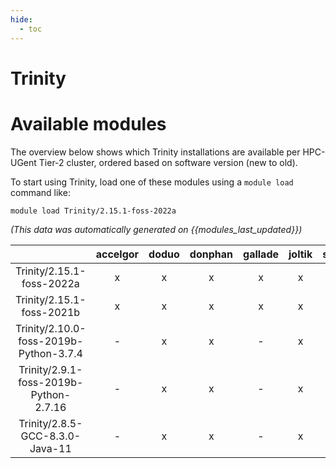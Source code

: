```yaml
---
hide:
  - toc
---
```


Trinity
=======

# Available modules


The overview below shows which Trinity installations are available per HPC-UGent Tier-2 cluster, ordered based on software version (new to old).

To start using Trinity, load one of these modules using a `module load` command like:

```shell
module load Trinity/2.15.1-foss-2022a
```

*(This data was automatically generated on {{modules_last_updated}})*  

| |accelgor|doduo|donphan|gallade|joltik|shinx|skitty|
| :---: | :---: | :---: | :---: | :---: | :---: | :---: | :---: |
|Trinity/2.15.1-foss-2022a|x|x|x|x|x|-|-|
|Trinity/2.15.1-foss-2021b|x|x|x|x|x|-|-|
|Trinity/2.10.0-foss-2019b-Python-3.7.4|-|x|x|-|x|-|-|
|Trinity/2.9.1-foss-2019b-Python-2.7.16|-|x|x|-|x|-|-|
|Trinity/2.8.5-GCC-8.3.0-Java-11|-|x|x|-|x|-|-|
